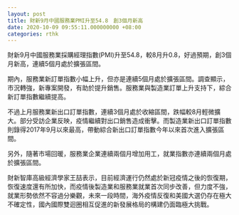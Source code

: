 ```yaml
---
layout: post
title: 財新9月中國服務業PMI升至54.8　創3個月新高
date: 2020-10-09 09:55:11.000000000 +08:00
categories: rthk
---
```


財新9月中國服務業採購經理指數(PMI)升至54.8，較8月升0.8，好過預期，創3個月新高，連續5個月處於擴張區間。

期內，服務業新訂單指數小幅上升，但亦是連續5個月處於擴張區間。調查顯示，市況轉強，新專案開發，有助於提升銷售。服務業與製造業訂單上升支持下，綜合新訂單指數繼續提高。

不過上月服務業新出口訂單指數，連續3個月處於收縮區間，跌幅較8月輕微擴大。部分受訪企業反映，疫情繼續對出口銷售造成衝擊。而製造業新出口訂單指數則錄得2017年9月以來最高，帶動綜合新出口訂單指數今年以來首次進入擴張區間。

另外，隨著市場回暖，服務業企業連續兩個月增加用工，就業指數亦連續兩個月處於擴張區間。

財新智庫高級經濟學家王喆表示，目前經濟運行仍然處於新冠疫情之後的恢復期，恢復速度還有所加快，而疫情後製造業和服務業就業首次同步改善，但力度不強，就業形勢依然不容過分樂觀，未來一段時間，海外疫情反復和美國大選仍存在極大不確定性，國內國際雙迴圈相互促進的新發展格局的構建仍面臨極大挑戰。
